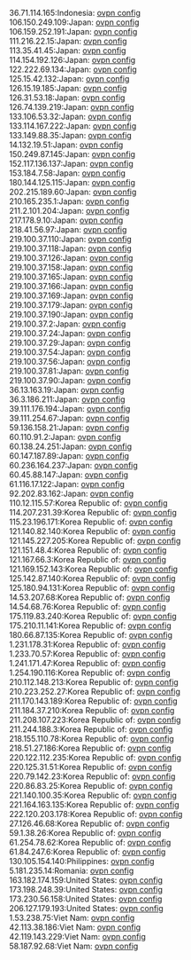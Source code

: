 36.71.114.165:Indonesia: [ovpn config](vpn/36_71_114_165.ovpn)  
106.150.249.109:Japan: [ovpn config](vpn/106_150_249_109.ovpn)  
106.159.252.191:Japan: [ovpn config](vpn/106_159_252_191.ovpn)  
111.216.22.15:Japan: [ovpn config](vpn/111_216_22_15.ovpn)  
113.35.41.45:Japan: [ovpn config](vpn/113_35_41_45.ovpn)  
114.154.192.126:Japan: [ovpn config](vpn/114_154_192_126.ovpn)  
122.222.69.134:Japan: [ovpn config](vpn/122_222_69_134.ovpn)  
125.15.42.132:Japan: [ovpn config](vpn/125_15_42_132.ovpn)  
126.15.19.185:Japan: [ovpn config](vpn/126_15_19_185.ovpn)  
126.31.53.18:Japan: [ovpn config](vpn/126_31_53_18.ovpn)  
126.74.139.219:Japan: [ovpn config](vpn/126_74_139_219.ovpn)  
133.106.53.32:Japan: [ovpn config](vpn/133_106_53_32.ovpn)  
133.114.167.222:Japan: [ovpn config](vpn/133_114_167_222.ovpn)  
133.149.88.35:Japan: [ovpn config](vpn/133_149_88_35.ovpn)  
14.132.19.51:Japan: [ovpn config](vpn/14_132_19_51.ovpn)  
150.249.87.145:Japan: [ovpn config](vpn/150_249_87_145.ovpn)  
152.117.136.137:Japan: [ovpn config](vpn/152_117_136_137.ovpn)  
153.184.7.58:Japan: [ovpn config](vpn/153_184_7_58.ovpn)  
180.144.125.115:Japan: [ovpn config](vpn/180_144_125_115.ovpn)  
202.215.189.60:Japan: [ovpn config](vpn/202_215_189_60.ovpn)  
210.165.235.1:Japan: [ovpn config](vpn/210_165_235_1.ovpn)  
211.2.101.204:Japan: [ovpn config](vpn/211_2_101_204.ovpn)  
217.178.9.10:Japan: [ovpn config](vpn/217_178_9_10.ovpn)  
218.41.56.97:Japan: [ovpn config](vpn/218_41_56_97.ovpn)  
219.100.37.110:Japan: [ovpn config](vpn/219_100_37_110.ovpn)  
219.100.37.118:Japan: [ovpn config](vpn/219_100_37_118.ovpn)  
219.100.37.126:Japan: [ovpn config](vpn/219_100_37_126.ovpn)  
219.100.37.158:Japan: [ovpn config](vpn/219_100_37_158.ovpn)  
219.100.37.165:Japan: [ovpn config](vpn/219_100_37_165.ovpn)  
219.100.37.166:Japan: [ovpn config](vpn/219_100_37_166.ovpn)  
219.100.37.169:Japan: [ovpn config](vpn/219_100_37_169.ovpn)  
219.100.37.179:Japan: [ovpn config](vpn/219_100_37_179.ovpn)  
219.100.37.190:Japan: [ovpn config](vpn/219_100_37_190.ovpn)  
219.100.37.2:Japan: [ovpn config](vpn/219_100_37_2.ovpn)  
219.100.37.24:Japan: [ovpn config](vpn/219_100_37_24.ovpn)  
219.100.37.29:Japan: [ovpn config](vpn/219_100_37_29.ovpn)  
219.100.37.54:Japan: [ovpn config](vpn/219_100_37_54.ovpn)  
219.100.37.56:Japan: [ovpn config](vpn/219_100_37_56.ovpn)  
219.100.37.81:Japan: [ovpn config](vpn/219_100_37_81.ovpn)  
219.100.37.90:Japan: [ovpn config](vpn/219_100_37_90.ovpn)  
36.13.163.19:Japan: [ovpn config](vpn/36_13_163_19.ovpn)  
36.3.186.211:Japan: [ovpn config](vpn/36_3_186_211.ovpn)  
39.111.176.194:Japan: [ovpn config](vpn/39_111_176_194.ovpn)  
39.111.254.67:Japan: [ovpn config](vpn/39_111_254_67.ovpn)  
59.136.158.21:Japan: [ovpn config](vpn/59_136_158_21.ovpn)  
60.110.91.2:Japan: [ovpn config](vpn/60_110_91_2.ovpn)  
60.138.24.251:Japan: [ovpn config](vpn/60_138_24_251.ovpn)  
60.147.187.89:Japan: [ovpn config](vpn/60_147_187_89.ovpn)  
60.236.164.237:Japan: [ovpn config](vpn/60_236_164_237.ovpn)  
60.45.88.147:Japan: [ovpn config](vpn/60_45_88_147.ovpn)  
61.116.17.122:Japan: [ovpn config](vpn/61_116_17_122.ovpn)  
92.202.83.162:Japan: [ovpn config](vpn/92_202_83_162.ovpn)  
110.12.115.57:Korea Republic of: [ovpn config](vpn/110_12_115_57.ovpn)  
114.207.231.39:Korea Republic of: [ovpn config](vpn/114_207_231_39.ovpn)  
115.23.196.171:Korea Republic of: [ovpn config](vpn/115_23_196_171.ovpn)  
121.140.82.140:Korea Republic of: [ovpn config](vpn/121_140_82_140.ovpn)  
121.145.227.205:Korea Republic of: [ovpn config](vpn/121_145_227_205.ovpn)  
121.151.48.4:Korea Republic of: [ovpn config](vpn/121_151_48_4.ovpn)  
121.167.66.3:Korea Republic of: [ovpn config](vpn/121_167_66_3.ovpn)  
121.169.152.143:Korea Republic of: [ovpn config](vpn/121_169_152_143.ovpn)  
125.142.87.140:Korea Republic of: [ovpn config](vpn/125_142_87_140.ovpn)  
125.180.94.131:Korea Republic of: [ovpn config](vpn/125_180_94_131.ovpn)  
14.53.207.68:Korea Republic of: [ovpn config](vpn/14_53_207_68.ovpn)  
14.54.68.76:Korea Republic of: [ovpn config](vpn/14_54_68_76.ovpn)  
175.119.83.240:Korea Republic of: [ovpn config](vpn/175_119_83_240.ovpn)  
175.210.11.141:Korea Republic of: [ovpn config](vpn/175_210_11_141.ovpn)  
180.66.87.135:Korea Republic of: [ovpn config](vpn/180_66_87_135.ovpn)  
1.231.178.31:Korea Republic of: [ovpn config](vpn/1_231_178_31.ovpn)  
1.233.70.57:Korea Republic of: [ovpn config](vpn/1_233_70_57.ovpn)  
1.241.171.47:Korea Republic of: [ovpn config](vpn/1_241_171_47.ovpn)  
1.254.190.116:Korea Republic of: [ovpn config](vpn/1_254_190_116.ovpn)  
210.112.148.213:Korea Republic of: [ovpn config](vpn/210_112_148_213.ovpn)  
210.223.252.27:Korea Republic of: [ovpn config](vpn/210_223_252_27.ovpn)  
211.170.143.189:Korea Republic of: [ovpn config](vpn/211_170_143_189.ovpn)  
211.184.37.210:Korea Republic of: [ovpn config](vpn/211_184_37_210.ovpn)  
211.208.107.223:Korea Republic of: [ovpn config](vpn/211_208_107_223.ovpn)  
211.244.188.3:Korea Republic of: [ovpn config](vpn/211_244_188_3.ovpn)  
218.155.110.78:Korea Republic of: [ovpn config](vpn/218_155_110_78.ovpn)  
218.51.27.186:Korea Republic of: [ovpn config](vpn/218_51_27_186.ovpn)  
220.122.112.235:Korea Republic of: [ovpn config](vpn/220_122_112_235.ovpn)  
220.125.31.51:Korea Republic of: [ovpn config](vpn/220_125_31_51.ovpn)  
220.79.142.23:Korea Republic of: [ovpn config](vpn/220_79_142_23.ovpn)  
220.86.83.25:Korea Republic of: [ovpn config](vpn/220_86_83_25.ovpn)  
221.140.100.35:Korea Republic of: [ovpn config](vpn/221_140_100_35.ovpn)  
221.164.163.135:Korea Republic of: [ovpn config](vpn/221_164_163_135.ovpn)  
222.120.203.178:Korea Republic of: [ovpn config](vpn/222_120_203_178.ovpn)  
27.126.46.68:Korea Republic of: [ovpn config](vpn/27_126_46_68.ovpn)  
59.1.38.26:Korea Republic of: [ovpn config](vpn/59_1_38_26.ovpn)  
61.254.78.62:Korea Republic of: [ovpn config](vpn/61_254_78_62.ovpn)  
61.84.247.6:Korea Republic of: [ovpn config](vpn/61_84_247_6.ovpn)  
130.105.154.140:Philippines: [ovpn config](vpn/130_105_154_140.ovpn)  
5.181.235.14:Romania: [ovpn config](vpn/5_181_235_14.ovpn)  
163.182.174.159:United States: [ovpn config](vpn/163_182_174_159.ovpn)  
173.198.248.39:United States: [ovpn config](vpn/173_198_248_39.ovpn)  
173.230.56.158:United States: [ovpn config](vpn/173_230_56_158.ovpn)  
206.127.179.193:United States: [ovpn config](vpn/206_127_179_193.ovpn)  
1.53.238.75:Viet Nam: [ovpn config](vpn/1_53_238_75.ovpn)  
42.113.38.186:Viet Nam: [ovpn config](vpn/42_113_38_186.ovpn)  
42.119.143.229:Viet Nam: [ovpn config](vpn/42_119_143_229.ovpn)  
58.187.92.68:Viet Nam: [ovpn config](vpn/58_187_92_68.ovpn)  
